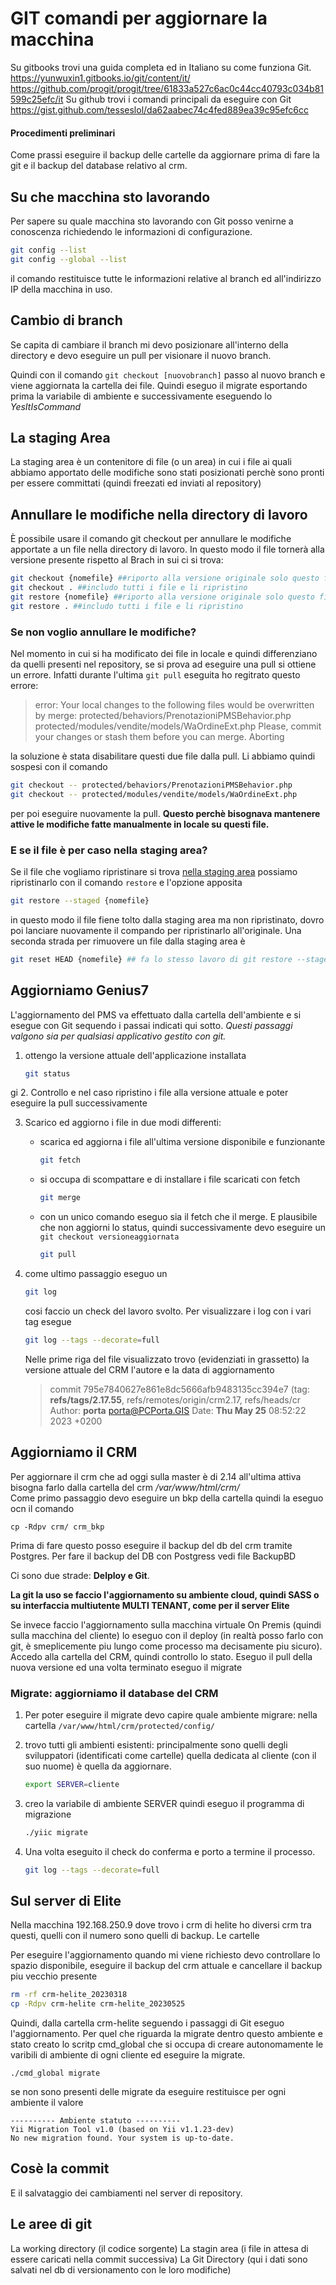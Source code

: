 # GIT comandi per aggiornare la macchina

Su gitbooks trovi una guida completa ed in Italiano su come funziona Git.
https://yunwuxin1.gitbooks.io/git/content/it/
https://github.com/progit/progit/tree/61833a527c6ac0c44cc40793c034b81599c25efc/it
Su github trovi i comandi principali da eseguire con Git
https://gist.github.com/tesseslol/da62aabec74c4fed889ea39c95efc6cc

#### Procedimenti preliminari
Come prassi eseguire il backup delle cartelle da aggiornare prima di fare la git e il backup del database relativo al crm.

## Su che macchina sto lavorando
Per sapere su quale macchina sto lavorando con Git posso venirne a conoscenza richiedendo le informazioni di configurazione.
```sh
git config --list
git config --global --list
```
il comando restituisce tutte le informazioni relative al branch ed all'indirizzo IP della macchina in uso.

## Cambio di branch
Se capita di cambiare il branch mi devo posizionare all'interno della directory e devo eseguire un pull per visionare il nuovo branch.

Quindi con il comando <code>git checkout [nuovobranch]</code> passo al nuovo branch e viene aggiornata la cartella dei file.
Quindi eseguo il migrate esportando prima la variabile di ambiente e successivamente eseguendo lo _YesItIsCommand_

## La staging Area
La staging area è un contenitore di file (o un area) in cui i file ai quali abbiamo apportato delle modifiche sono stati posizionati perchè sono pronti per essere committati (quindi freezati ed inviati al repository)

## Annullare le modifiche nella directory di lavoro
È possibile usare il comando git checkout per annullare le modifiche apportate a un file nella directory di lavoro. In questo modo il file tornerà alla versione presente rispetto al Brach in sui ci si trova:
```sh
git checkout {nomefile} ##riporto alla versione originale solo questo file
git checkout . ##includo tutti i file e li ripristino
git restore {nomefile} ##riporto alla versione originale solo questo file
git restore . ##includo tutti i file e li ripristino
```
### Se non voglio annullare le modifiche?
Nel momento in cui si ha modificato dei file in locale e quindi differenziano da quelli presenti nel repository, se si prova ad eseguire una pull si ottiene un errore. 
Infatti durante l'ultima `git pull` eseguita ho regitrato questo errore:

>error: Your local changes to the following files would be overwritten by merge:
>protected/behaviors/PrenotazioniPMSBehavior.php
>protected/modules/vendite/models/WaOrdineExt.php
>Please, commit your changes or stash them before you can merge.
>Aborting

la soluzione è stata disabilitare questi due file dalla pull. Li abbiamo quindi sospesi con il comando
```sh
git checkout -- protected/behaviors/PrenotazioniPMSBehavior.php
git checkout -- protected/modules/vendite/models/WaOrdineExt.php
```
per poi eseguire nuovamente la pull.
**Questo perchè bisognava mantenere attive le modifiche fatte manualmente in locale su questi file.**

### E se il file è per caso nella staging area?
Se il file che vogliamo ripristinare si trova [nella staging area](#la-staging-area) possiamo ripristinarlo con il comando `restore` e l'opzione apposita
```sh
git restore --staged {nomefile}
```
in questo modo il file fiene tolto dalla staging area ma non ripristinato, dovro poi lanciare nuovamente il compando per ripristinarlo all'originale.
Una seconda strada per rimuovere un file dalla staging area è
```sh
git reset HEAD {nomefile} ## fa lo stesso lavoro di git restore --staged
```

## Aggiorniamo Genius7
L'aggiornamento del PMS va effettuato dalla cartella dell'ambiente e si esegue con Git sequendo i passai indicati qui sotto.
_Questi passaggi valgono sia per qualsiasi applicativo gestito con git._

1. ottengo la versione attuale dell'applicazione installata
	```sh
	git status
	```
gi
2. Controllo e nel caso ripristino i file alla versione attuale e poter eseguire la pull successivamente

3. Scarico ed aggiorno i file in due modi differenti:
	- scarica ed aggiorna i file all'ultima versione disponibile e funzionante
		```sh
		git fetch
		```

	- si occupa di scompattare e di installare i file scaricati con fetch
		```sh
		git merge
		```

	- con un unico comando eseguo sia il fetch che il merge. E plausibile che non aggiorni lo status, quindi successivamente devo eseguire un `git checkout versioneaggiornata`
		```sh
		git pull
		```
4. come ultimo passaggio eseguo un 
	```sh
	git log
	```
	cosi faccio un check del lavoro svolto.
	Per visualizzare i log con i vari tag esegue
	```sh
	git log --tags --decorate=full
	```
	Nelle prime riga del file visualizzato trovo (evidenziati in grassetto)
	la versione attuale del CRM
	l'autore e la data di aggiornamento
	> commit 795e7840627e861e8dc5666afb9483135cc394e7 (tag: **refs/tags/2.17.55**, refs/remotes/origin/crm2.17, refs/heads/cr
	> Author: **porta** <porta@PCPorta.GIS>
	> Date:   **Thu May 25** 08:52:22 2023 +0200

## Aggiorniamo il CRM
Per aggiornare il crm che ad oggi sulla master è di 2.14 all'ultima attiva bisogna farlo dalla cartella del crm _/var/www/html/crm/_  
Come primo passaggio devo eseguire un bkp della cartella quindi la eseguo ocn il comando

	cp -Rdpv crm/ crm_bkp

Prima di fare questo posso eseguire il backup del db del crm tramite Postgres.
Per fare il backup del DB con Postgress vedi file BackupBD

Ci sono due strade: **Delploy e Git**.

**La git la uso se faccio l'aggiornamento su ambiente cloud, quindi SASS o su interfaccia multiutente MULTI TENANT, come per il server Elite**

Se invece faccio l'aggiornamento sulla macchina virtuale On Premis (quindi sulla macchina del cliente) lo eseguo con il deploy (in realtà posso farlo con git, è smeplicemente piu lungo come processo ma decisamente piu sicuro).
Accedo alla cartella del CRM, quindi controllo lo stato.
Eseguo il pull della nuova versione ed una volta terminato eseguo il migrate

### Migrate: aggiorniamo il database del CRM
1. Per poter eseguire il migrate devo capire quale ambiente migrare: nella cartella `/var/www/html/crm/protected/config/`
2. trovo tutti gli ambienti esistenti: principalmente sono quelli degli sviluppatori (identificati come cartelle) quella dedicata al cliente (con il suo nuome) è quella da aggiornare.
	```sh
	export SERVER=cliente
	```
3. creo la variabile di ambiente SERVER quindi eseguo il programma di migrazione
	```sh
	./yiic migrate
	```

4. Una volta eseguito il check do conferma e porto a termine il processo.
	```sh
	git log --tags --decorate=full
	```

## Sul server di Elite
Nella macchina 192.168.250.9 dove trovo i crm di helite ho diversi crm tra questi, quelli con il numero sono quelli di backup. Le cartelle 

Per eseguire l'aggiornamento quando mi viene richiesto devo controllare lo spazio disponibile, eseguire il backup del crm attuale e cancellare il backup piu vecchio presente

``` sh	
rm -rf crm-helite_20230318
cp -Rdpv crm-helite crm-helite_20230525
```
Quindi, dalla cartella crm-helite seguendo i passaggi di Git eseguo l'aggiornamento.
Per quel che riguarda la migrate dentro questo ambiente e stato creato lo scritp cmd_global che si occupa di creare autonomamente le varibili di ambiente di ogni cliente ed eseguire la migrate.

	./cmd_global migrate

se non sono presenti delle migrate da eseguire restituisce per ogni ambiente il valore 

	---------- Ambiente statuto ----------
	Yii Migration Tool v1.0 (based on Yii v1.1.23-dev)
	No new migration found. Your system is up-to-date.



## Cosè la commit
E il salvataggio dei cambiamenti nel server di repository.

## Le aree di git
La working directory (il codice sorgente)
La stagin area (i file in attesa di essere caricati nella commit successiva)
La Git Directory (qui i dati sono salvati nel db di versionamento con le loro modifiche)
